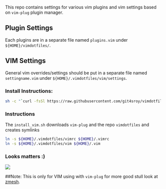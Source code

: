 This repo contains settings for various vim plugins and vim settings based on `vim-plug` plugin manager.

## Plugin Settings
Each plugins are in a separate file named `plugins.vim` under `${HOME}/vimdotfiles/`.
## VIM Settings
General vim overrides/settings should be put in a separate file named `settingname.vim` under `${HOME}/.vimdotfiles/vim/settings`.

### Install Instructions:
```bash
sh -c "`curl -fsSl https://raw.githubusercontent.com/git4sroy/vimdotfiles/master/install_vim.sh`"
```
### Instructions
The `install_vim.sh` downloads `vim-plug` and the repo `vimdotfiles` and creates symlinks
```bash
ln -s ${HOME}/.vimdotfiles/vimrc ${HOME}/.vimrc
ln -s ${HOME}/.vimdotfiles/vim ${HOME}/.vim
```
### Looks matters :)

  <img src=http://i.imgur.com/5dIGKCw.jpg>

##Note:
This is only for VIM using with `vim-plug` for more good stull look at [zmesh](https://github.com/git4sroy/zmesh.git).
